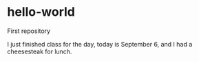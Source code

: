 # hello-world
First repository

I just finished class for the day, today is September 6, and I had a cheesesteak for lunch.
